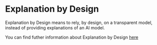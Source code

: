 # Explanation by Design

Explanation by Design means to rely, by design, on a transparent model, instead of providing explanations of an AI model.

You can find futher information about Explanation by Design [here](../../T3.1/blackbox_transparent.md)
